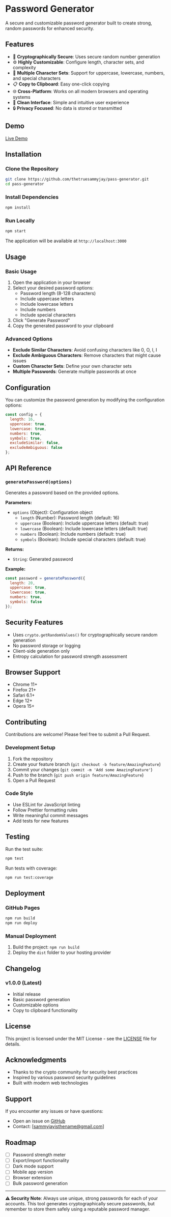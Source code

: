 # Password Generator

A secure and customizable password generator built to create strong, random passwords for enhanced security.

## Features

- 🔐 **Cryptographically Secure**: Uses secure random number generation
- ⚙️ **Highly Customizable**: Configure length, character sets, and complexity
- 🎯 **Multiple Character Sets**: Support for uppercase, lowercase, numbers, and special characters
- 📋 **Copy to Clipboard**: Easy one-click copying
- 🌐 **Cross-Platform**: Works on all modern browsers and operating systems
- 🎨 **Clean Interface**: Simple and intuitive user experience
- 🔒 **Privacy Focused**: No data is stored or transmitted

## Demo

[Live Demo](https://pass-generator-beryl.vercel.app/) 

## Installation

### Clone the Repository
```bash
git clone https://github.com/thetruesammyjay/pass-generator.git
cd pass-generator
```

### Install Dependencies
```bash
npm install
```

### Run Locally
```bash
npm start
```

The application will be available at `http://localhost:3000`

## Usage

### Basic Usage
1. Open the application in your browser
2. Select your desired password options:
   - Password length (8-128 characters)
   - Include uppercase letters
   - Include lowercase letters
   - Include numbers
   - Include special characters
3. Click "Generate Password"
4. Copy the generated password to your clipboard

### Advanced Options
- **Exclude Similar Characters**: Avoid confusing characters like 0, O, l, I
- **Exclude Ambiguous Characters**: Remove characters that might cause issues
- **Custom Character Sets**: Define your own character sets
- **Multiple Passwords**: Generate multiple passwords at once

## Configuration

You can customize the password generation by modifying the configuration options:

```javascript
const config = {
  length: 16,
  uppercase: true,
  lowercase: true,
  numbers: true,
  symbols: true,
  excludeSimilar: false,
  excludeAmbiguous: false
};
```

## API Reference

### `generatePassword(options)`

Generates a password based on the provided options.

**Parameters:**
- `options` (Object): Configuration object
  - `length` (Number): Password length (default: 16)
  - `uppercase` (Boolean): Include uppercase letters (default: true)
  - `lowercase` (Boolean): Include lowercase letters (default: true)
  - `numbers` (Boolean): Include numbers (default: true)
  - `symbols` (Boolean): Include special characters (default: true)

**Returns:**
- `String`: Generated password

**Example:**
```javascript
const password = generatePassword({
  length: 20,
  uppercase: true,
  lowercase: true,
  numbers: true,
  symbols: false
});
```

## Security Features

- Uses `crypto.getRandomValues()` for cryptographically secure random generation
- No password storage or logging
- Client-side generation only
- Entropy calculation for password strength assessment

## Browser Support

- Chrome 11+
- Firefox 21+
- Safari 6.1+
- Edge 12+
- Opera 15+

## Contributing

Contributions are welcome! Please feel free to submit a Pull Request.

### Development Setup
1. Fork the repository
2. Create your feature branch (`git checkout -b feature/AmazingFeature`)
3. Commit your changes (`git commit -m 'Add some AmazingFeature'`)
4. Push to the branch (`git push origin feature/AmazingFeature`)
5. Open a Pull Request

### Code Style
- Use ESLint for JavaScript linting
- Follow Prettier formatting rules
- Write meaningful commit messages
- Add tests for new features

## Testing

Run the test suite:
```bash
npm test
```

Run tests with coverage:
```bash
npm run test:coverage
```

## Deployment

### GitHub Pages
```bash
npm run build
npm run deploy
```

### Manual Deployment
1. Build the project: `npm run build`
2. Deploy the `dist` folder to your hosting provider

## Changelog

### v1.0.0 (Latest)
- Initial release
- Basic password generation
- Customizable options
- Copy to clipboard functionality

## License

This project is licensed under the MIT License - see the [LICENSE](LICENSE) file for details.

## Acknowledgments

- Thanks to the crypto community for security best practices
- Inspired by various password security guidelines
- Built with modern web technologies

## Support

If you encounter any issues or have questions:
- Open an issue on [GitHub](https://github.com/thetruesammyjay/pass-generator/issues)
- Contact: [sammyjayisthename@gmail.com]

## Roadmap

- [ ] Password strength meter
- [ ] Export/import functionality
- [ ] Dark mode support
- [ ] Mobile app version
- [ ] Browser extension
- [ ] Bulk password generation

---

**⚠️ Security Note**: Always use unique, strong passwords for each of your accounts. This tool generates cryptographically secure passwords, but remember to store them safely using a reputable password manager.
